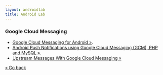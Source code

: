 ```yaml
---
layout: androidlab
title: Android Lab
---
```


### Google Cloud Messaging

  * [Google Cloud Messaging for Android &raquo;](http://developer.android.com/google/gcm/index.html).
  * [Android Push Notifications using Google Cloud Messaging (GCM), PHP and MySQL &raquo;](http://www.androidhive.info/2012/10/android-push-notifications-using-google-cloud-messaging-gcm-php-and-mysql/).
  * [Upstream Messages With Google Cloud Messaging &raquo;](http://www.grokkingandroid.com/upstream_messages_with_google_cloud_messaging/)


[&laquo; Go back](./)
